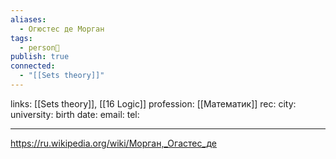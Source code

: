```yaml
---
aliases:
  - Огюстес де Морган
tags:
  - person👤
publish: true
connected:
  - "[[Sets theory]]"
---
```

links: [[Sets theory]], [[16 Logic]]
profession: [[Математик]]
rec:
city: 
university: 
birth date:
email:
tel:

---

https://ru.wikipedia.org/wiki/Морган,_Огастес_де